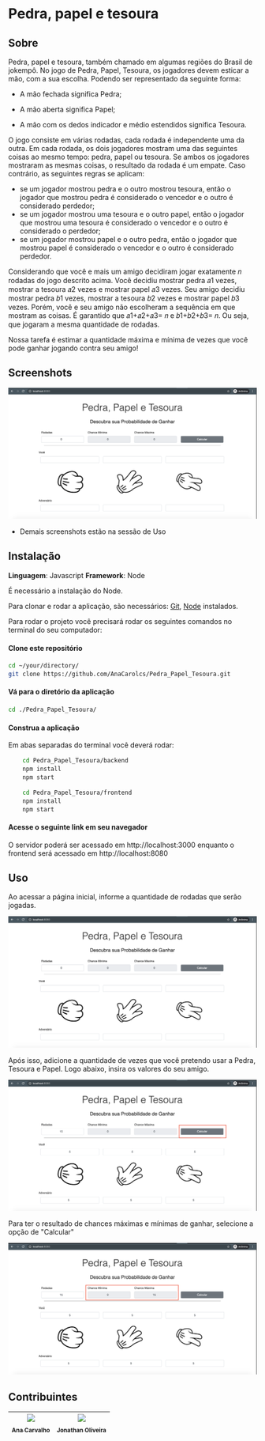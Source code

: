 
# Pedra, papel e tesoura

## Sobre 
Pedra, papel e tesoura, também chamado em algumas regiões do Brasil de jokempô. 
No jogo de Pedra, Papel, Tesoura, os jogadores devem esticar a mão, com a sua escolha. Podendo ser representado da seguinte forma:

- A mão fechada significa Pedra;

- A mão aberta significa Papel;

- A mão com os dedos indicador e médio estendidos significa Tesoura.

O jogo consiste em várias rodadas, cada rodada é independente uma da outra. Em cada rodada, os dois jogadores mostram uma das seguintes coisas ao mesmo tempo: pedra, papel ou tesoura. Se ambos os jogadores mostraram as mesmas coisas, o resultado da rodada é um empate. Caso contrário, as seguintes regras se aplicam:

* se um jogador mostrou pedra e o outro mostrou tesoura, então o jogador que mostrou pedra é considerado o vencedor e o outro é considerado perdedor;
* se um jogador mostrou uma tesoura e o outro papel, então o jogador que mostrou uma tesoura é considerado o vencedor e o outro é considerado o perdedor;
* se um jogador mostrou papel e o outro pedra, então o jogador que mostrou papel é considerado o vencedor e o outro é considerado perdedor.

Considerando que você e mais um amigo decidiram jogar exatamente 𝑛 rodadas do jogo descrito acima. Você decidiu mostrar pedra 𝑎1 vezes, mostrar a tesoura 𝑎2 vezes e mostrar papel 𝑎3 vezes. Seu amigo decidiu mostrar pedra 𝑏1 vezes, mostrar a tesoura 𝑏2 vezes e mostrar papel 𝑏3 vezes. Porém, você e seu amigo não escolheram a sequência em que mostram as coisas. É garantido que 𝑎1+𝑎2+𝑎3= 𝑛 e 𝑏1+𝑏2+𝑏3= 𝑛. Ou seja, que jogaram a mesma quantidade de rodadas.

Nossa tarefa é estimar a quantidade máxima e mínima de vezes que você pode ganhar jogando contra seu amigo! 

## Screenshots

<img src="./media/img01.png">

- Demais screenshots estão na sessão de Uso

## Instalação 

**Linguagem**: Javascript
**Framework**: Node

É necessário a instalação do Node.

Para clonar e rodar a aplicação, são necessários: [Git](https://git-scm.com), [Node](https://nodejs.org/pt-br/) instalados.

Para rodar o projeto você precisará rodar os seguintes comandos no terminal do seu computador:

#### Clone este repositório
```bash
cd ~/your/directory/
git clone https://github.com/AnaCarolcs/Pedra_Papel_Tesoura.git
````

#### Vá para o diretório da aplicação
```bash
cd ./Pedra_Papel_Tesoura/
````

#### Construa a aplicação

Em abas separadas do terminal você deverá rodar:

``` bash
    cd Pedra_Papel_Tesoura/backend 
    npm install
    npm start
```
``` bash
    cd Pedra_Papel_Tesoura/frontend
    npm install
    npm start
```

#### Acesse o seguinte link em seu navegador

O servidor poderá ser acessado em http://localhost:3000 enquanto o frontend será acessado em http://localhost:8080

## Uso 

Ao acessar a página inicial, informe a quantidade de rodadas que serão jogadas. 

<img src="./media/img01.png">

Após isso, adicione a quantidade de vezes que você pretendo usar a Pedra, Tesoura e Papel. Logo abaixo, insira os valores do seu amigo. 

<img src="./media/img02.png">

Para ter o resultado de chances máximas e mínimas de ganhar, selecione a opção de "Calcular"

<img src="./media/img03.png">


## Contribuintes 

[<img src="https://avatars2.githubusercontent.com/u/9967427?s=400&u=1d2d6cb30ebe846fe9a275e5be16c1ee8cbc07c8&v=4" width=115 > <br> <sub> Ana Carvalho </sub>](https://github.com/anacarolcs)|[<img src="https://avatars1.githubusercontent.com/u/50152184?s=460&u=9ca6d8aed6e77621e231c799a7c4d596c3565cd7&v=4" width=115 > <br> <sub> Jonathan Oliveira </sub>](https://github.com/Jonathan-Oliveira) |
| :---: | :---: |
